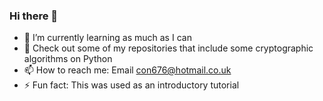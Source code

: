 ### Hi there 👋
- 🌱 I’m currently learning as much as I can
- 👯 Check out some of my repositories that include some cryptographic algorithms on Python
- 📫 How to reach me: Email con676@hotmail.co.uk
- ⚡ Fun fact: This was used as an introductory tutorial

<!--
**ConorONei11/ConorONei11** is a ✨ _special_ ✨ repository because its `README.md` (this file) appears on your GitHub profile.
